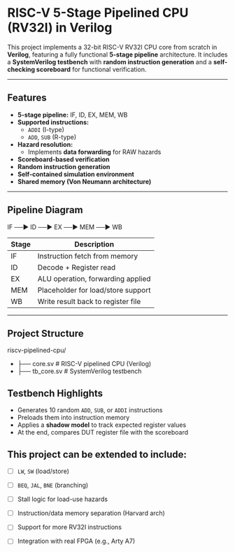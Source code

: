 # RISC-V 5-Stage Pipelined CPU (RV32I) in Verilog

This project implements a 32-bit RISC-V RV32I CPU core from scratch in **Verilog**, featuring a fully functional **5-stage pipeline** architecture. It includes a **SystemVerilog testbench** with **random instruction generation** and a **self-checking scoreboard** for functional verification.

---

##  Features

- **5-stage pipeline:** IF, ID, EX, MEM, WB
- **Supported instructions:**
  - `ADDI` (I-type)
  - `ADD`, `SUB` (R-type)
- **Hazard resolution:**
  - Implements **data forwarding** for RAW hazards
- **Scoreboard-based verification**
- **Random instruction generation**
- **Self-contained simulation environment**
- **Shared memory (Von Neumann architecture)**

---

##  Pipeline Diagram
IF ──► ID ──► EX ──► MEM ──► WB


| Stage | Description                         |
|-------|-------------------------------------|
| IF    | Instruction fetch from memory       |
| ID    | Decode + Register read              |
| EX    | ALU operation, forwarding applied   |
| MEM   | Placeholder for load/store support  |
| WB    | Write result back to register file  |

---

##  Project Structure
riscv-pipelined-cpu/
- ├── core.sv # RISC-V pipelined CPU (Verilog)
- ├── tb_core.sv # SystemVerilog testbench

##  Testbench Highlights

- Generates 10 random `ADD`, `SUB`, or `ADDI` instructions
- Preloads them into instruction memory
- Applies a **shadow model** to track expected register values
- At the end, compares DUT register file with the scoreboard

## This project can be extended to include:
- [ ] `LW`, `SW` (load/store)
- [ ] `BEQ`, `JAL`, `BNE` (branching)
- [ ] Stall logic for load-use hazards
- [ ] Instruction/data memory separation (Harvard arch)
- [ ] Support for more RV32I instructions
- [ ] Integration with real FPGA (e.g., Arty A7)


